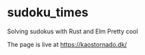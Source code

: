 # sudoku_times
Solving sudokus with Rust and Elm
Pretty cool

The page is live at https://kaostornado.dk/
